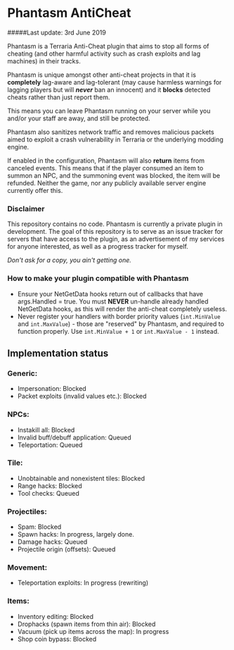 # Phantasm AntiCheat

#####Last update: 3rd June 2019

Phantasm is a Terraria Anti-Cheat plugin that aims to stop all forms of cheating (and other harmful activity such as crash exploits and lag machines) in their tracks.

Phantasm is unique amongst other anti-cheat projects in that it is **completely** lag-aware and lag-tolerant (may cause harmless warnings for lagging players but will __***never***__ ban an innocent) and it **blocks** detected cheats rather than just report them.

This means you can leave Phantasm running on your server while you and/or your staff are away, and still be protected.

Phantasm also sanitizes network traffic and removes malicious packets aimed to exploit a crash vulnerability in Terraria or the underlying modding engine.

If enabled in the configuration, Phantasm will also **return** items from canceled events. This means that if the player consumed an item to summon an NPC, and the summoning event was blocked, the item will be refunded. Neither the game, nor any publicly available server engine currently offer this.

### Disclaimer

This repository contains no code. Phantasm is currently a private plugin in development.
The goal of this repository is to serve as an issue tracker for servers that have access to the plugin, as an advertisement of my services for anyone interested, as well as a progress tracker for myself.

*Don't ask for a copy, you ain't getting one.*

### How to make your plugin compatible with Phantasm

* Ensure your NetGetData hooks return out of callbacks that have args.Handled = true. You must **NEVER** un-handle already handled NetGetData hooks, as this will render the anti-cheat completely useless.
* Never register your handlers with border priority values (`int.MinValue` and `int.MaxValue`) - those are "reserved" by Phantasm, and required to function properly. Use `int.MinValue + 1` or `int.MaxValue - 1` instead.

## Implementation status

### Generic:
* Impersonation: Blocked
* Packet exploits (invalid values etc.): Blocked

### NPCs:
* Instakill all: Blocked
* Invalid buff/debuff application: Queued
* Teleportation: Queued

### Tile: 
* Unobtainable and nonexistent tiles: Blocked
* Range hacks: Blocked
* Tool checks: Queued

### Projectiles:
* Spam: Blocked
* Spawn hacks: In progress, largely done.
* Damage hacks: Queued
* Projectile origin (offsets): Queued

### Movement:
* Teleportation exploits: In progress (rewriting)

### Items:
* Inventory editing: Blocked
* Drophacks (spawn items from thin air): Blocked
* Vacuum (pick up items across the map): In progress
* Shop coin bypass: Blocked